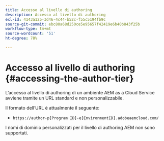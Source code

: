 ```yaml
---
title: Accesso al livello di authoring
description: Accesso al livello di authoring
exl-id: 4143a125-3d46-4c44-b52c-f55c5194fb9c
source-git-commit: ebc80a68d250ce5e95657f42419e6b40b843f25b
workflow-type: tm+mt
source-wordcount: '51'
ht-degree: 78%

---
```


# Accesso al livello di authoring {#accessing-the-author-tier}

L’accesso al livello di authoring di un ambiente AEM as a Cloud Service avviene tramite un URL standard e non personalizzabile.

Il formato dell’URL è attualmente il seguente:

* `https://author-p[Program ID]-e[EnvironmentID].adobeaemcloud.com/`

I nomi di dominio personalizzati per il livello di authoring AEM non sono supportati.
